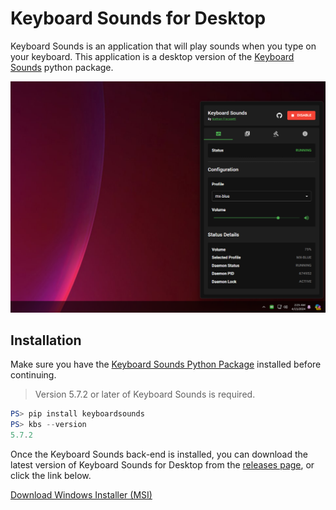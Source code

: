 # Keyboard Sounds for Desktop

Keyboard Sounds is an application that will play sounds when you type on your keyboard. This application is a desktop version of the [Keyboard Sounds](https://github.com/nathan-fiscaletti/keyboardsounds) python package.

![Preview](./preview.png)

## Installation

Make sure you have the [Keyboard Sounds Python Package](https://github.com/nathan-fiscaletti/keyboardsounds) installed before continuing.

> Version 5.7.2 or later of Keyboard Sounds is required.

```powershell
PS> pip install keyboardsounds
PS> kbs --version
5.7.2
```

Once the Keyboard Sounds back-end is installed, you can download the latest version of Keyboard Sounds for Desktop from the [releases page](https://github.com/nathan-fiscaletti/keyboardsounds-desktop/releases), or click the link below.

[Download Windows Installer (MSI)](https://github.com/nathan-fiscaletti/keyboardsounds-desktop/releases/latest/download/Keyboard.Sounds.msi)
